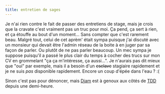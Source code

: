 ```yaml
---
title: entretien de sages
---
```


Je n'ai rien contre le fait de passer des entretiens de stage, mais je crois
que la cravate c'est vraiment pas un truc pour moi. Ça pend, ça sert à rien,
et ça étouffe au bout d'un moment... Sans compter que c'est rarement beau.
Malgré tout, celui de cet aprèm' était sympa puisque j'ai discuté avec un
monsieur qui devait être l'admin réseau de la boite à en juger par sa façon de
parler. Ou plutôt de ne pas parler beaucoup. Un mec sympa je suppose puisqu'il
a passé le plus clair du temps à cocher des trucs sur mon CV en grommelant "ça
ça m'intéresse, ça aussi...". Je n'aurais pas dit mieux que "oui" par exemple,
mais il a besoin d'un <s>esclave</s> stagiaire rapidement et je ne suis _pas_
disponible rapidement. Encore un coup d'épée dans l'eau ? :(

Sinon c'est pas pour dénoncer, mais [Djam](http://dailydjam.free.fr) est à
genoux aux côtés de [TDD](http://www.tddsworld.com/blogs/eapc/) depuis une
demi-heure.

